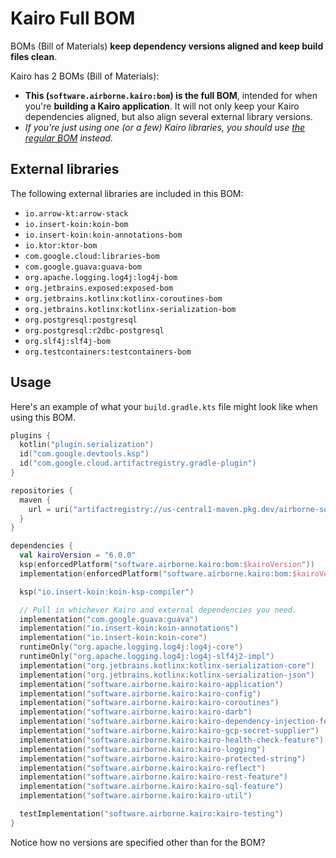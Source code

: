 # Kairo Full BOM

BOMs (Bill of Materials)
**keep dependency versions aligned and keep build files clean**.

Kairo has 2 BOMs (Bill of Materials):

- **This (`software.airborne.kairo:bom`) is the full BOM**,
  intended for when you're **building a Kairo application**.
  It will not only keep your Kairo dependencies aligned,
  but also align several external library versions.
- _If you're just using one (or a few) Kairo libraries,
  you should use [the regular BOM](../bom) instead._

## External libraries

The following external libraries are included in this BOM:

- `io.arrow-kt:arrow-stack`
- `io.insert-koin:koin-bom`
- `io.insert-koin:koin-annotations-bom`
- `io.ktor:ktor-bom`
- `com.google.cloud:libraries-bom`
- `com.google.guava:guava-bom`
- `org.apache.logging.log4j:log4j-bom`
- `org.jetbrains.exposed:exposed-bom`
- `org.jetbrains.kotlinx:kotlinx-coroutines-bom`
- `org.jetbrains.kotlinx:kotlinx-serialization-bom`
- `org.postgresql:postgresql`
- `org.postgresql:r2dbc-postgresql`
- `org.slf4j:slf4j-bom`
- `org.testcontainers:testcontainers-bom`

## Usage

Here's an example of what your `build.gradle.kts` file might look like
when using this BOM.

```kotlin
plugins {
  kotlin("plugin.serialization")
  id("com.google.devtools.ksp")
  id("com.google.cloud.artifactregistry.gradle-plugin")
}

repositories {
  maven {
    url = uri("artifactregistry://us-central1-maven.pkg.dev/airborne-software/maven")
  }
}

dependencies {
  val kairoVersion = "6.0.0"
  ksp(enforcedPlatform("software.airborne.kairo:bom:$kairoVersion"))
  implementation(enforcedPlatform("software.airborne.kairo:bom:$kairoVersion"))

  ksp("io.insert-koin:koin-ksp-compiler")

  // Pull in whichever Kairo and external dependencies you need.
  implementation("com.google.guava:guava")
  implementation("io.insert-koin:koin-annotations")
  implementation("io.insert-koin:koin-core")
  runtimeOnly("org.apache.logging.log4j:log4j-core")
  runtimeOnly("org.apache.logging.log4j:log4j-slf4j2-impl")
  implementation("org.jetbrains.kotlinx:kotlinx-serialization-core")
  implementation("org.jetbrains.kotlinx:kotlinx-serialization-json")
  implementation("software.airborne.kairo:kairo-application")
  implementation("software.airborne.kairo:kairo-config")
  implementation("software.airborne.kairo:kairo-coroutines")
  implementation("software.airborne.kairo:kairo-darb")
  implementation("software.airborne.kairo:kairo-dependency-injection-feature")
  implementation("software.airborne.kairo:kairo-gcp-secret-supplier")
  implementation("software.airborne.kairo:kairo-health-check-feature")
  implementation("software.airborne.kairo:kairo-logging")
  implementation("software.airborne.kairo:kairo-protected-string")
  implementation("software.airborne.kairo:kairo-reflect")
  implementation("software.airborne.kairo:kairo-rest-feature")
  implementation("software.airborne.kairo:kairo-sql-feature")
  implementation("software.airborne.kairo:kairo-util")

  testImplementation("software.airborne.kairo:kairo-testing")
}
```

Notice how no versions are specified other than for the BOM?
